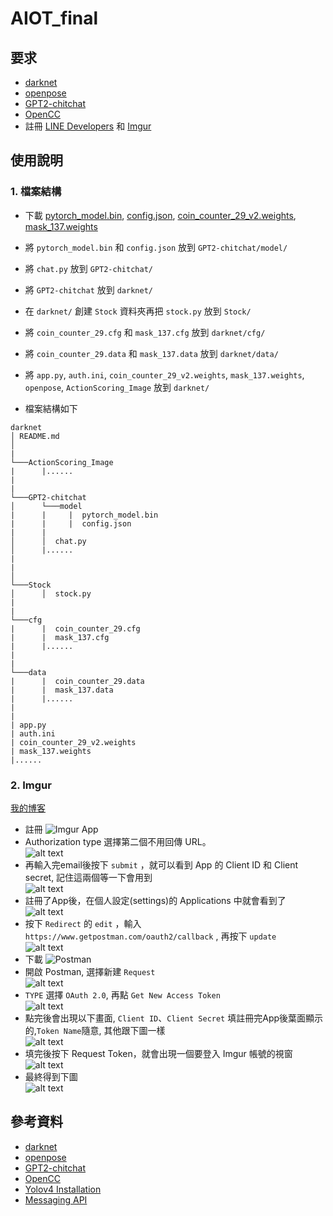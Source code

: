 # AIOT_final
## 要求
- [darknet](https://github.com/AlexeyAB/darknet)
- [openpose](https://github.com/CMU-Perceptual-Computing-Lab/openpose)
- [GPT2-chitchat](https://github.com/yangjianxin1/GPT2-chitchat)
- [OpenCC](https://github.com/BYVoid/OpenCC)
- 註冊 [LINE Developers](https://developers.line.biz/zh-hant/) 和 [Imgur](https://imgur.com/)

## 使用說明

### 1. 檔案結構
- 下載 [pytorch_model.bin](https://github.com/Kenhchs/large-files/blob/main/GPT2/pytorch_model.bin?raw=true),  [config.json](https://github.com/Kenhchs/large-files/blob/main/GPT2/config.json?raw=true),  [coin_counter_29_v2.weights](https://github.com/Kenhchs/large-files/blob/main/yolov4/coin_counter_29_v2.weights?raw=true),  [mask_137.weights](https://github.com/Kenhchs/large-files/blob/main/yolov4/mask_137.weights?raw=true)

- 將 ```pytorch_model.bin``` 和 ```config.json``` 放到 ```GPT2-chitchat/model/```
- 將 ```chat.py``` 放到 ```GPT2-chitchat/```
- 將 ```GPT2-chitchat``` 放到 ```darknet/```
- 在 ```darknet/``` 創建 ```Stock``` 資料夾再把 ```stock.py``` 放到 ```Stock/```
- 將 ```coin_counter_29.cfg``` 和 ```mask_137.cfg``` 放到 ```darknet/cfg/```
- 將 ```coin_counter_29.data``` 和 ```mask_137.data``` 放到 ```darknet/data/``` 
- 將 ```app.py```, ```auth.ini```, ```coin_counter_29_v2.weights```, ```mask_137.weights```, ```openpose```, ```ActionScoring_Image``` 放到 ```darknet/```
- 檔案結構如下
```
darknet
│ README.md    
│
|
└───ActionScoring_Image
|      |......
|      
|      
└───GPT2-chitchat
│      └───model
|      |     |  pytorch_model.bin
|      |     |  config.json
|      |
│      │  chat.py
│      |......
|
|
│      
└───Stock
│      │  stock.py
|
|
└───cfg
|      |  coin_counter_29.cfg
|      |  mask_137.cfg
|      |......
|
|
└───data
|      |  coin_counter_29.data
|      |  mask_137.data
|      |......
|
|
| app.py
| auth.ini
| coin_counter_29_v2.weights
| mask_137.weights
|......
```
### 2. Imgur
[我的博客](http://blog.csdn.net/guodongxiaren "悬停显示")
- 註冊 ![Imgur App](https://api.imgur.com/oauth2/addclient)<br>
- Authorization type 選擇第二個不用回傳 URL。<br>
![alt text](https://github.com/Kenhchs/Image/blob/main/imgur1.png) <br>
- 再輸入完email後按下 ```submit``` ，就可以看到 App 的 Client ID 和 Client secret, 記住這兩個等一下會用到<br>
![alt text](https://github.com/Kenhchs/Image/blob/main/imgur2.png)<br>
- 註冊了App後，在個人設定(settings)的 Applications 中就會看到了<br>
![alt text](https://github.com/Kenhchs/Image/blob/main/imgur3.png)<br>
- 按下 ```Redirect``` 的 ```edit``` ，輸入 ```https://www.getpostman.com/oauth2/callback``` , 再按下 ```update``` <br>
![alt text](https://github.com/Kenhchs/Image/blob/main/imgur4.png)<br>
- 下載 ![Postman](https://www.postman.com/downloads/)<br>
- 開啟 Postman, 選擇新建 ```Request```<br>
![alt text](https://github.com/Kenhchs/Image/blob/main/imgur5.png)<br>
- ```TYPE``` 選擇 ```OAuth 2.0```, 再點 ```Get New Access Token```<br>
![alt text](https://github.com/Kenhchs/Image/blob/main/imgur6.png)<br>
- 點完後會出現以下畫面, ```Client ID```、```Client Secret``` 填註冊完App後葉面顯示的,```Token Name```隨意, 其他跟下圖一樣<br>
![alt text](https://github.com/Kenhchs/Image/blob/main/imgur7.png)<br>
- 填完後按下 Request Token，就會出現一個要登入 Imgur 帳號的視窗<br>
![alt text](https://github.com/Kenhchs/Image/blob/main/imgur8.png)<br>
- 最終得到下圖<br>
![alt text](https://github.com/Kenhchs/Image/blob/main/imgur9.png)<br>

## 參考資料
- [darknet](https://github.com/AlexeyAB/darknet)
- [openpose](https://github.com/CMU-Perceptual-Computing-Lab/openpose)
- [GPT2-chitchat](https://github.com/yangjianxin1/GPT2-chitchat)
- [OpenCC](https://github.com/BYVoid/OpenCC)
- [Yolov4 Installation](https://medium.com/geekculture/yolov4-darknet-installation-and-usage-on-your-system-windows-linux-8dec2cea6e81)
- [Messaging API](https://developers.line.biz/en/docs/messaging-api/)
